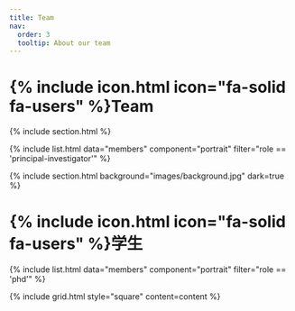 ```yaml
---
title: Team
nav:
  order: 3
  tooltip: About our team
---
```


# {% include icon.html icon="fa-solid fa-users" %}Team

{% include section.html %}

{% include list.html data="members" component="portrait" filter="role == 'principal-investigator'" %}

{% include section.html background="images/background.jpg" dark=true %}

# {% include icon.html icon="fa-solid fa-users" %}学生

{% include list.html data="members" component="portrait" filter="role == 'phd'" %}

{% include grid.html style="square" content=content %}

